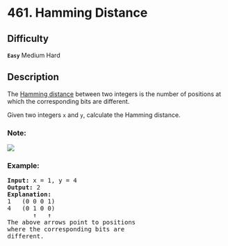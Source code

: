 # 461. Hamming Distance

## Difficulty

**`Easy`** Medium Hard

## Description

The [Hamming distance](https://en.wikipedia.org/wiki/Hamming_distance) between two integers is the number of positions at which the corresponding bits are different.

Given two integers `x` and `y`, calculate the Hamming distance.

### Note:

<img src="http://latex.codecogs.com/gif.latex?0 <= x, y <= 2^{31}">

### Example:

<pre>
<b>Input:</b> x = 1, y = 4
<b>Output:</b> 2
<b>Explanation:</b> 
1   (0 0 0 1)
4   (0 1 0 0)
       ↑   ↑
The above arrows point to positions
where the corresponding bits are
different.
</pre>
